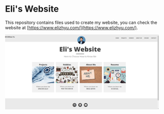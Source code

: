 # Eli's Website

This repository contains files used to create my website, you can check the website at [https://www.elizhyu.com/](https://www.elizhyu.com/).

![Home Page Snapshot](/.github/home_page_snap.png)
